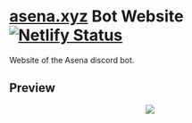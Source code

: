 # [asena.xyz][website] Bot Website [![Netlify Status](https://api.netlify.com/api/v1/badges/6c3781d1-0dcf-4e54-8b05-e506008cff63/deploy-status)](https://app.netlify.com/sites/asena/deploys)
Website of the Asena discord bot.

## Preview
<div style="text-align: center">
    <img src="https://user-images.githubusercontent.com/20264712/116766505-88cb2200-aa33-11eb-9e4d-2b27574af71a.png">
</div>

[website]: https://asena.xyz

